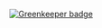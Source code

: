 

[![Greenkeeper badge](https://badges.greenkeeper.io/carpages/gemini-popdrop.svg)](https://greenkeeper.io/)